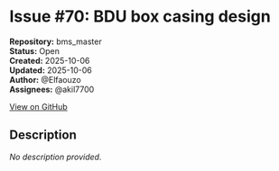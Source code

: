 # Issue #70: BDU box casing design

**Repository:** bms_master  
**Status:** Open  
**Created:** 2025-10-06  
**Updated:** 2025-10-06  
**Author:** @Elfaouzo  
**Assignees:** @akil7700  

[View on GitHub](https://github.com/Simtestlab/bms_master/issues/70)

## Description

*No description provided.*